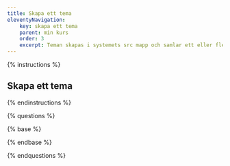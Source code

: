 ```yaml
---
title: Skapa ett tema
eleventyNavigation:
    key: skapa ett tema
    parent: min kurs
    order: 3
    excerpt: Teman skapas i systemets src mapp och samlar ett eller flera områden
---
```


{% instructions %}

## Skapa ett tema


{% endinstructions %}

{% questions %}

{% base %}

{% endbase %}

{% endquestions %}